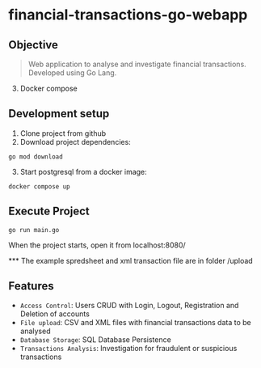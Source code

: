 # financial-transactions-go-webapp

## Objective
>Web application to analyse and investigate financial transactions. 
Developed using Go Lang. 
3) Docker compose

## Development setup
1) Clone project from github
2) Download project dependencies:
```
go mod download
```
3) Start postgresql from a docker image:
```
docker compose up
```

## Execute Project
```
go run main.go
```
When the project starts, open it from localhost:8080/

*** The example spredsheet and xml transaction file are in folder /upload

## Features
- `Access Control`: Users CRUD with Login, Logout, Registration and Deletion of accounts
- `File upload`: CSV and XML files with financial transactions data to be analysed
- `Database Storage`: SQL Database Persistence
- `Transactions Analysis`: Investigation for fraudulent or suspicious transactions
